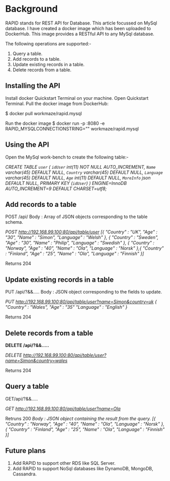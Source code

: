 # Background
RAPID stands for REST API for Database. This article focussed on MySql database. I have created a docker image which has been uploaded to DockerHub. This image provides a RESTful API to any MySql database. 

The following operations are supported:-
1. Query a table.
2. Add records to a table.
3. Update existing records in a table.
4. Delete records from a table.

## Installing the API

Install docker Quickstart Terminal on your machine. Open Quickstart Terminal.
Pull the docker image from DockerHub:

$ docker pull workmaze/rapid.mysql

Run the docker image
$ docker run -p <yourportnumber>:8080 -e RAPID_MYSQLCONNECTIONSTRING="<mysqlconnectionstring>" workmaze/rapid.mysql

## Using the API
Open the MySql work-bench to create the following table:-

*CREATE TABLE `user` (
  `idUser` int(11) NOT NULL AUTO_INCREMENT,
  `Name` varchar(45) DEFAULT NULL,
  `Country` varchar(45) DEFAULT NULL,
  `Language` varchar(45) DEFAULT NULL,
  `Age` int(11) DEFAULT NULL,
  `MoreInfo` json DEFAULT NULL,
  PRIMARY KEY (`idUser`)
) ENGINE=InnoDB AUTO_INCREMENT=9 DEFAULT CHARSET=utf8;*

## Add records to a table
POST <url>/api/<tablename>
Body : Array of JSON objects corresponding to the table schema.

*POST http://192.168.99.100:80/api/table/user
[{
"Country" : "UK",
"Age" : "30",
"Name" : "Simon",
"Language" : "Welsh"
},
{
"Country" : "Sweden",
"Age" : "30",
"Name" : "Philip",
"Language" : "Swedish"
},
{
"Country" : "Norway",
"Age" : "40",
"Name" : "Ola",
"Language" : "Norsk"
},{
"Country" : "Finland",
"Age" : "25",
"Name" : "Ola",
"Language" : "Finnish"
}]*

Returns 204

## Update existing records in a table
PUT <url>/api/<tablename>?<condition1>&<condition2>&.....<conditionN>
Body : JSON object corresponding to the fields to update.

*PUT http://192.168.99.100:80/api/table/user?name=Simon&country=uk
{
"Country" : "Wales",
"Age" : "35"
"Language" : "English"
}*

Returns 204

## Delete records from a table

**DELETE <url>/api/<tablename>?<condition1>&<condition2>&.....<conditionN>**

*DELETE http://192.168.99.100:80/api/table/user?name=Simon&country=wales*

Returns 204

## Query a table

GET<url>/api/<tablename>?<condition1>&<condition2>&.....<conditionN>

*GET http://192.168.99.100:80/api/table/user?name=Ola*

Retruns 200
*Body : JSON object containing the result from the query.
[{
"Country" : "Norway",
"Age" : "40",
"Name" : "Ola",
"Language" : "Norsk"
},{
"Country" : "Finland",
"Age" : "25",
"Name" : "Ola",
"Language" : "Finnish"
}]*

## Future plans
1. Add RAPID to support other RDS like SQL Server.
2. Add RAPID to support NoSql databases like DynamoDB, MongoDB, Cassandra.
